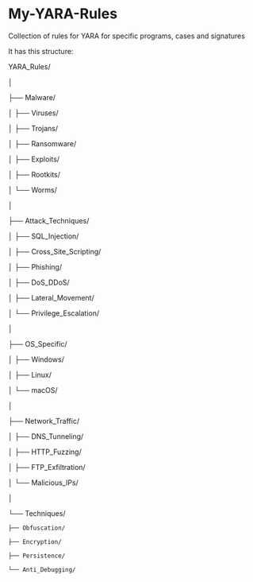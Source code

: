 # My-YARA-Rules
Collection of rules for YARA for specific programs, cases and signatures

It has this structure:


YARA_Rules/

│

├── Malware/

│   ├── Viruses/

│   ├── Trojans/

│   ├── Ransomware/

│   ├── Exploits/

│   ├── Rootkits/

│   └── Worms/

│

├── Attack_Techniques/

│   ├── SQL_Injection/

│   ├── Cross_Site_Scripting/

│   ├── Phishing/

│   ├── DoS_DDoS/

│   ├── Lateral_Movement/

│   └── Privilege_Escalation/

│

├── OS_Specific/

│   ├── Windows/

│   ├── Linux/

│   └── macOS/

│

├── Network_Traffic/

│   ├── DNS_Tunneling/

│   ├── HTTP_Fuzzing/

│   ├── FTP_Exfiltration/

│   └── Malicious_IPs/

│

└── Techniques/

    ├── Obfuscation/
    
    ├── Encryption/
    
    ├── Persistence/
    
    └── Anti_Debugging/
